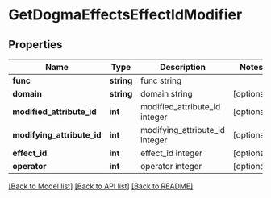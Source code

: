 # GetDogmaEffectsEffectIdModifier

## Properties
Name | Type | Description | Notes
------------ | ------------- | ------------- | -------------
**func** | **string** | func string | 
**domain** | **string** | domain string | [optional] 
**modified_attribute_id** | **int** | modified_attribute_id integer | [optional] 
**modifying_attribute_id** | **int** | modifying_attribute_id integer | [optional] 
**effect_id** | **int** | effect_id integer | [optional] 
**operator** | **int** | operator integer | [optional] 

[[Back to Model list]](../README.md#documentation-for-models) [[Back to API list]](../README.md#documentation-for-api-endpoints) [[Back to README]](../README.md)


